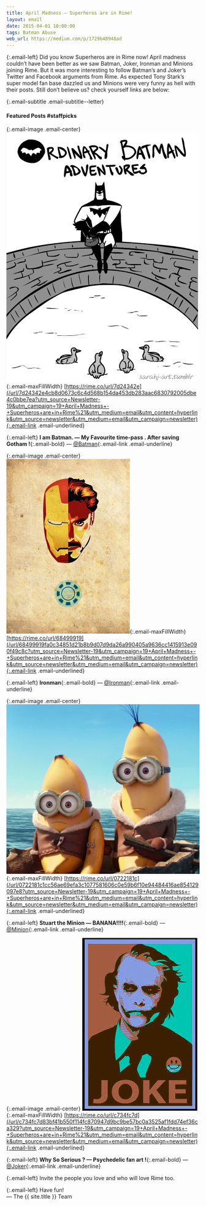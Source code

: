 ```yaml
---
title: April Madness — Superheros are in Rime!
layout: email
date: 2015-04-01 10:00:00
tags: Batman Abuse
web_url: https://medium.com/p/1729b48948ad
---
```


{:.email-left}
Did you know Superheros are in Rime now! April madness couldn’t have been better as we saw Batman, Joker, Ironman and Minions joining Rime. But it was more interesting to follow Batman’s and Joker’s Twitter and Facebook arguments from Rime. As expected Tony Stark’s super model fan base dazzled us and Minions were very funny as hell with their posts. Still don’t believe us? check yourself links are below:

{:.email-subtitle .email-subtitle--letter}
#### Featured Posts #staffpicks

{:.email-image .email-center}
![](/buckets/email/04-tumblr_n8tymgiE6B1r1069oo1_500.gif){:.email-maxFillWidth}
<span class="email-caption">[https://rime.co/url/7d24342e](/url/7d24342e4cb8d0673c6c4d568b154da453db283aac6830792005dbe4c0bbe7ea?utm_source=Newsletter-19&utm_campaign=19+April+Madness+-+Superheros+are+in+Rime%21&utm_medium=email&utm_content=hyperlink&utm_source=newsletter&utm_medium=email&utm_campaign=newsletter){:.email-link .email-underlined}</span>

{:.email-left}
**I am Batman. — My Favourite time-pass . After saving Gotham !**{:.email-bold} — [@Batman](/@Batman){:.email-link .email-underline}

{:.email-image .email-center}
![](/buckets/email/04-tumblr_nm0yjhPf3p1tb9140o1_400.jpg){:.email-maxFillWidth}
<span class="email-caption">[https://rime.co/url/68499919](/url/68499919fa0c34851d21b8b9d07d9da26a990405a9636cc1415913e090f49c8c?utm_source=Newsletter-19&utm_campaign=19+April+Madness+-+Superheros+are+in+Rime%21&utm_medium=email&utm_content=hyperlink&utm_source=newsletter&utm_medium=email&utm_campaign=newsletter){:.email-link .email-underlined}</span>

{:.email-left}
**Ironman**{:.email-bold} — [@Ironman](/@Ironman){:.email-link .email-underline}

{:.email-image .email-center}
![](/buckets/email/04-tumblr_ni6gw35fxB1u6tbmao1_1280.jpg){:.email-maxFillWidth}
<span class="email-caption">[https://rime.co/url/0722181c](/url/0722181c1cc56ae69efa3c1077581606c0e59b6f10e94484416ae854129097e8?utm_source=Newsletter-19&utm_campaign=19+April+Madness+-+Superheros+are+in+Rime%21&utm_medium=email&utm_content=hyperlink&utm_source=newsletter&utm_medium=email&utm_campaign=newsletter){:.email-link .email-underlined}</span>

{:.email-left}
**Stuart the Minion — BANANA!!!!**{:.email-bold} — [@Minion](/@Minion){:.email-link .email-underline}

{:.email-image .email-center}
![](/buckets/email/04-tumblr_mt8qit3SbW1shfy4zo1_400.gif){:.email-maxFillWidth}
<span class="email-caption">[https://rime.co/url/c734fc7d](/url/c734fc7d83bf41b550f114fc870947d9bc9be57bc0a3525af1fdd74ef36ca329?utm_source=Newsletter-19&utm_campaign=19+April+Madness+-+Superheros+are+in+Rime%21&utm_medium=email&utm_content=hyperlink&utm_source=newsletter&utm_medium=email&utm_campaign=newsletter){:.email-link .email-underlined}</span>

{:.email-left}
**Why So Serious ? — Psychedelic fan art !**{:.email-bold} — [@Joker](/@Joker){:.email-link .email-underline}

{:.email-left}
Invite the people you love and who will love Rime too.

{:.email-left}
Have fun!<br>
— The {{ site.title }} Team